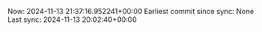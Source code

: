 Now: 2024-11-13 21:37:16.952241+00:00 Earliest commit since sync: None Last sync: 2024-11-13 20:02:40+00:00
